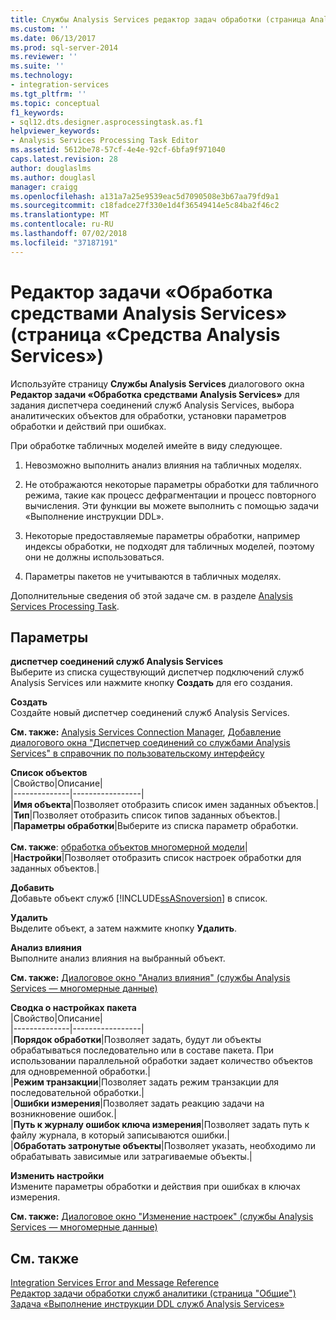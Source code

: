 ```yaml
---
title: Службы Analysis Services редактор задач обработки (страница Analysis Services) | Документация Майкрософт
ms.custom: ''
ms.date: 06/13/2017
ms.prod: sql-server-2014
ms.reviewer: ''
ms.suite: ''
ms.technology:
- integration-services
ms.tgt_pltfrm: ''
ms.topic: conceptual
f1_keywords:
- sql12.dts.designer.asprocessingtask.as.f1
helpviewer_keywords:
- Analysis Services Processing Task Editor
ms.assetid: 5612be78-57cf-4e4e-92cf-6bfa9f971040
caps.latest.revision: 28
author: douglaslms
ms.author: douglasl
manager: craigg
ms.openlocfilehash: a131a7a25e9539eac5d7090508e3b67aa79fd9a1
ms.sourcegitcommit: c18fadce27f330e1d4f36549414e5c84ba2f46c2
ms.translationtype: MT
ms.contentlocale: ru-RU
ms.lasthandoff: 07/02/2018
ms.locfileid: "37187191"
---
```

# <a name="analysis-services-processing-task-editor-analysis-services-page"></a>Редактор задачи «Обработка средствами Analysis Services» (страница «Средства Analysis Services»)
  Используйте страницу **Службы Analysis Services** диалогового окна **Редактор задачи «Обработка средствами Analysis Services»** для задания диспетчера соединений служб Analysis Services, выбора аналитических объектов для обработки, установки параметров обработки и действий при ошибках.  
  
 При обработке табличных моделей имейте в виду следующее.  
  
1.  Невозможно выполнить анализ влияния на табличных моделях.  
  
2.  Не отображаются некоторые параметры обработки для табличного режима, такие как процесс дефрагментации и процесс повторного вычисления. Эти функции вы можете выполнить с помощью задачи «Выполнение инструкции DDL».  
  
3.  Некоторые предоставляемые параметры обработки, например индексы обработки, не подходят для табличных моделей, поэтому они не должны использоваться.  
  
4.  Параметры пакетов не учитываются в табличных моделях.  
  
 Дополнительные сведения об этой задаче см. в разделе [Analysis Services Processing Task](control-flow/analysis-services-processing-task.md).  
  
## <a name="options"></a>Параметры  
 **диспетчер соединений служб Analysis Services**  
 Выберите из списка существующий диспетчер подключений служб Analysis Services или нажмите кнопку **Создать** для его создания.  
  
 **Создать**  
 Создайте новый диспетчер соединений служб Analysis Services.  
  
 **См. также:** [Analysis Services Connection Manager](connection-manager/analysis-services-connection-manager.md), [Добавление диалогового окна "Диспетчер соединений со службами Analysis Services" в справочник по пользовательскому интерфейсу](connection-manager/add-analysis-services-connection-manager-dialog-box-ui-reference.md)  
  
 **Список объектов**  
 |Свойство|Описание|  
|--------------|-----------------|  
|**Имя объекта**|Позволяет отобразить список имен заданных объектов.|  
|**Тип**|Позволяет отобразить список типов заданных объектов.|  
|**Параметры обработки**|Выберите из списка параметр обработки.<br /><br /> **См. также**: [обработка объектов многомерной модели](../analysis-services/multidimensional-models/processing-a-multidimensional-model-analysis-services.md)|  
|**Настройки**|Позволяет отобразить список настроек обработки для заданных объектов.|  
  
 **Добавить**  
 Добавьте объект служб [!INCLUDE[ssASnoversion](../includes/ssasnoversion-md.md)] в список.  
  
 **Удалить**  
 Выделите объект, а затем нажмите кнопку **Удалить**.  
  
 **Анализ влияния**  
 Выполните анализ влияния на выбранный объект.  
  
 **См. также:** [Диалоговое окно "Анализ влияния" (службы Analysis Services — многомерные данные)](../../2014/analysis-services/impact-analysis-dialog-box-analysis-services-multidimensional-data.md)  
  
 **Сводка о настройках пакета**  
 |Свойство|Описание|  
|--------------|-----------------|  
|**Порядок обработки**|Позволяет задать, будут ли объекты обрабатываться последовательно или в составе пакета. При использовании параллельной обработки задает количество объектов для одновременной обработки.|  
|**Режим транзакции**|Позволяет задать режим транзакции для последовательной обработки.|  
|**Ошибки измерения**|Позволяет задать реакцию задачи на возникновение ошибок.|  
|**Путь к журналу ошибок ключа измерения**|Позволяет задать путь к файлу журнала, в который записываются ошибки.|  
|**Обработать затронутые объекты**|Позволяет указать, необходимо ли обрабатывать зависимые или затрагиваемые объекты.|  
  
 **Изменить настройки**  
 Измените параметры обработки и действия при ошибках в ключах измерения.  
  
 **См. также:** [Диалоговое окно "Изменение настроек" (службы Analysis Services — многомерные данные)](../../2014/analysis-services/change-settings-dialog-box-analysis-services-multidimensional-data.md)  
  
## <a name="see-also"></a>См. также  
 [Integration Services Error and Message Reference](../../2014/integration-services/integration-services-error-and-message-reference.md)   
 [Редактор задачи обработки служб аналитики &#40;страница "Общие"&#41;](general-page-of-integration-services-designers-options.md)   
 [Задача «Выполнение инструкции DDL служб Analysis Services»](control-flow/analysis-services-execute-ddl-task.md)  
  
  
